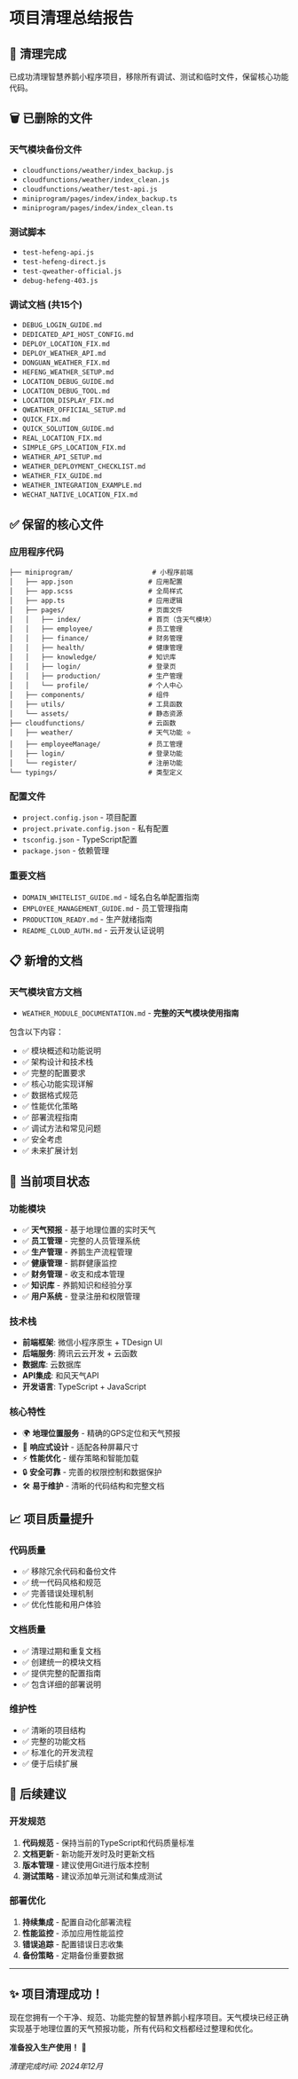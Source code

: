 # 项目清理总结报告

## 🧹 清理完成

已成功清理智慧养鹅小程序项目，移除所有调试、测试和临时文件，保留核心功能代码。

## 🗑️ 已删除的文件

### 天气模块备份文件
- `cloudfunctions/weather/index_backup.js`
- `cloudfunctions/weather/index_clean.js` 
- `cloudfunctions/weather/test-api.js`
- `miniprogram/pages/index/index_backup.ts`
- `miniprogram/pages/index/index_clean.ts`

### 测试脚本
- `test-hefeng-api.js`
- `test-hefeng-direct.js`
- `test-qweather-official.js`
- `debug-hefeng-403.js`

### 调试文档 (共15个)
- `DEBUG_LOGIN_GUIDE.md`
- `DEDICATED_API_HOST_CONFIG.md`
- `DEPLOY_LOCATION_FIX.md`
- `DEPLOY_WEATHER_API.md`
- `DONGUAN_WEATHER_FIX.md`
- `HEFENG_WEATHER_SETUP.md`
- `LOCATION_DEBUG_GUIDE.md`
- `LOCATION_DEBUG_TOOL.md`
- `LOCATION_DISPLAY_FIX.md`
- `QWEATHER_OFFICIAL_SETUP.md`
- `QUICK_FIX.md`
- `QUICK_SOLUTION_GUIDE.md`
- `REAL_LOCATION_FIX.md`
- `SIMPLE_GPS_LOCATION_FIX.md`
- `WEATHER_API_SETUP.md`
- `WEATHER_DEPLOYMENT_CHECKLIST.md`
- `WEATHER_FIX_GUIDE.md`
- `WEATHER_INTEGRATION_EXAMPLE.md`
- `WECHAT_NATIVE_LOCATION_FIX.md`

## ✅ 保留的核心文件

### 应用程序代码
```
├── miniprogram/                    # 小程序前端
│   ├── app.json                   # 应用配置
│   ├── app.scss                   # 全局样式
│   ├── app.ts                     # 应用逻辑
│   ├── pages/                     # 页面文件
│   │   ├── index/                 # 首页（含天气模块）
│   │   ├── employee/              # 员工管理
│   │   ├── finance/               # 财务管理
│   │   ├── health/                # 健康管理
│   │   ├── knowledge/             # 知识库
│   │   ├── login/                 # 登录页
│   │   ├── production/            # 生产管理
│   │   └── profile/               # 个人中心
│   ├── components/                # 组件
│   ├── utils/                     # 工具函数
│   └── assets/                    # 静态资源
├── cloudfunctions/                # 云函数
│   ├── weather/                   # 天气功能 ⭐
│   ├── employeeManage/            # 员工管理
│   ├── login/                     # 登录功能
│   └── register/                  # 注册功能
└── typings/                       # 类型定义
```

### 配置文件
- `project.config.json` - 项目配置
- `project.private.config.json` - 私有配置
- `tsconfig.json` - TypeScript配置
- `package.json` - 依赖管理

### 重要文档
- `DOMAIN_WHITELIST_GUIDE.md` - 域名白名单配置指南
- `EMPLOYEE_MANAGEMENT_GUIDE.md` - 员工管理指南
- `PRODUCTION_READY.md` - 生产就绪指南
- `README_CLOUD_AUTH.md` - 云开发认证说明

## 📋 新增的文档

### 天气模块官方文档
- `WEATHER_MODULE_DOCUMENTATION.md` - **完整的天气模块使用指南**

包含以下内容：
- ✅ 模块概述和功能说明
- ✅ 架构设计和技术栈
- ✅ 完整的配置要求
- ✅ 核心功能实现详解
- ✅ 数据格式规范
- ✅ 性能优化策略
- ✅ 部署流程指南
- ✅ 调试方法和常见问题
- ✅ 安全考虑
- ✅ 未来扩展计划

## 🎯 当前项目状态

### 功能模块
- ✅ **天气预报** - 基于地理位置的实时天气
- ✅ **员工管理** - 完整的人员管理系统
- ✅ **生产管理** - 养鹅生产流程管理
- ✅ **健康管理** - 鹅群健康监控
- ✅ **财务管理** - 收支和成本管理
- ✅ **知识库** - 养鹅知识和经验分享
- ✅ **用户系统** - 登录注册和权限管理

### 技术栈
- **前端框架**: 微信小程序原生 + TDesign UI
- **后端服务**: 腾讯云云开发 + 云函数
- **数据库**: 云数据库
- **API集成**: 和风天气API
- **开发语言**: TypeScript + JavaScript

### 核心特性
- 🌍 **地理位置服务** - 精确的GPS定位和天气预报
- 📱 **响应式设计** - 适配各种屏幕尺寸
- ⚡ **性能优化** - 缓存策略和智能加载
- 🔒 **安全可靠** - 完善的权限控制和数据保护
- 🛠️ **易于维护** - 清晰的代码结构和完整文档

## 📈 项目质量提升

### 代码质量
- ✅ 移除冗余代码和备份文件
- ✅ 统一代码风格和规范
- ✅ 完善错误处理机制
- ✅ 优化性能和用户体验

### 文档质量
- ✅ 清理过期和重复文档
- ✅ 创建统一的模块文档
- ✅ 提供完整的配置指南
- ✅ 包含详细的部署说明

### 维护性
- ✅ 清晰的项目结构
- ✅ 完整的功能文档
- ✅ 标准化的开发流程
- ✅ 便于后续扩展

## 🚀 后续建议

### 开发规范
1. **代码规范** - 保持当前的TypeScript和代码质量标准
2. **文档更新** - 新功能开发时及时更新文档
3. **版本管理** - 建议使用Git进行版本控制
4. **测试策略** - 建议添加单元测试和集成测试

### 部署优化
1. **持续集成** - 配置自动化部署流程
2. **性能监控** - 添加应用性能监控
3. **错误追踪** - 配置错误日志收集
4. **备份策略** - 定期备份重要数据

---

## ✨ 项目清理成功！

现在您拥有一个干净、规范、功能完整的智慧养鹅小程序项目。天气模块已经正确实现基于地理位置的天气预报功能，所有代码和文档都经过整理和优化。

**准备投入生产使用！** 🎉

*清理完成时间: 2024年12月*
